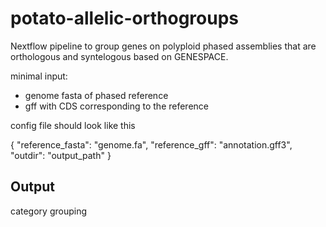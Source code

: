 # potato-allelic-orthogroups

Nextflow pipeline to group genes on polyploid phased assemblies that are orthologous and syntelogous based on GENESPACE.

minimal input:
- genome fasta of phased reference
- gff with CDS corresponding to the reference

config file should look like this


{
    "reference_fasta": "genome.fa",
    "reference_gff": "annotation.gff3",
    "outdir": "output_path"
}




## Output

 category grouping




